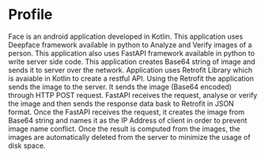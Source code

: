 # Profile
Face is an android application developed in Kotlin. This application uses Deepface framework available in python to Analyze and Verify images of a person. 
This application also uses FastAPI framework available in python to write server side code. 
This application creates Base64 string of image and sends it to server over the network.
Application uses Retrofit Library which is avaiable in Kotlin to create a restful API. 
Using the Retrofit the application sends the image to the server. It sends the image (Base64 encoded) through HTTP POST request. 
FastAPI receives the request, analyse or verify the image and then sends the response data bask to Retrofit in JSON format. 
Once the FastAPI receives the request, it creates the image from Base64 string and names it as the IP Address of client in order to prevent image name conflict.
Once the result is computed from the images, the images are automatically deleted from the server to minimize the usage of disk space.
